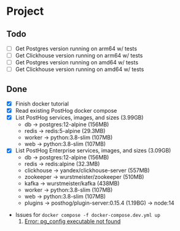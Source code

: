 # Project

## Todo

- [ ] Get Postgres version running on arm64 w/ tests
- [ ] Get Clickhouse version running on arm64 w/ tests
- [ ] Get Postgres version running on amd64 w/ tests
- [ ] Get Clickhouse version running on amd64 w/ tests

## Done

- [x] Finish docker tutorial
- [x] Read existing PostHog docker compose
- [x] List PostHog services, images, and sizes (3.99GB)
    - db -> postgres:12-alpine (156MB)
    - redis -> redis:5-alpine (29.3MB)
    - worker -> python:3.8-slim (107MB)
    - web -> python:3.8-slim (107MB)
- [x] List PostHog Enterprise services, images, and sizes (3.09GB)
    - db -> postgres:12-alpine (156MB)
    - redis -> redis:alpine (32.3MB)
    - clickhouse -> yandex/clickhouse-server (557MB)
    - zookeeper -> wurstmeister/zookeeper (510MB)
    - kafka -> wurstmeister/kafka (438MB)
    - worker -> python:3.8-slim (107MB)
    - web -> python:3.8-slim (107MB)
    - plugins -> posthog/plugin-server:0.15.4 (1.19BG) -> node:14
- Issues for `docker compose -f docker-compose.dev.yml up`
    1. [Error: pg_config executable not found](https://stackoverflow.com/questions/11618898/pg-config-executable-not-found)